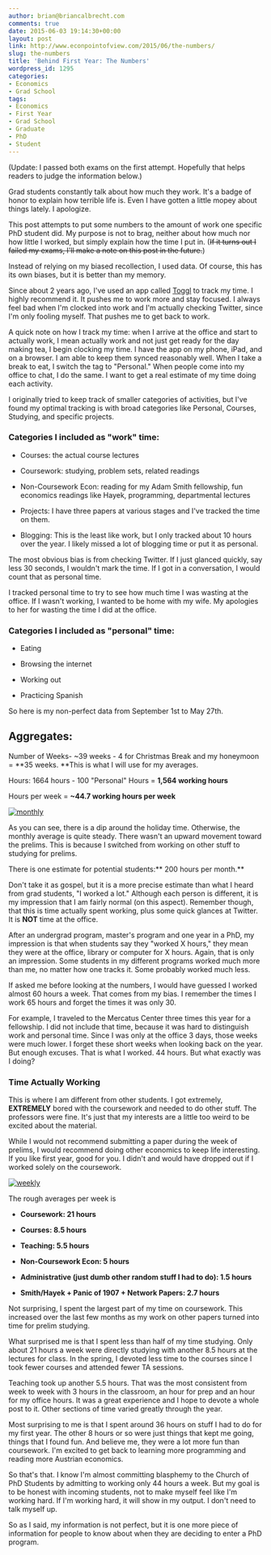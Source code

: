 ```yaml
---
author: brian@briancalbrecht.com
comments: true
date: 2015-06-03 19:14:30+00:00
layout: post
link: http://www.econpointofview.com/2015/06/the-numbers/
slug: the-numbers
title: 'Behind First Year: The Numbers'
wordpress_id: 1295
categories:
- Economics
- Grad School
tags:
- Economics
- First Year
- Grad School
- Graduate
- PhD
- Student
---
```


(Update: I passed both exams on the first attempt. Hopefully that helps readers to judge the information below.)

Grad students constantly talk about how much they work. It's a badge of honor to explain how terrible life is. Even I have gotten a little mopey about things lately. I apologize.

This post attempts to put some numbers to the amount of work one specific PhD student did. My purpose is not to brag, neither about how much nor how little I worked, but simply explain how the time I put in. (<del>If it turns out I failed my exams, I'll make a note on this post in the future.</del>)

Instead of relying on my biased recollection, I used data. Of course, this has its own biases, but it is better than my memory.

Since about 2 years ago, I've used an app called [Toggl](https://www.toggl.com/) to track my time. I highly recommend it. It pushes me to work more and stay focused. I always feel bad when I'm clocked into work and I'm actually checking Twitter, since I'm only fooling myself. That pushes me to get back to work.

A quick note on how I track my time: when I arrive at the office and start to actually work, I mean actually work and not just get ready for the day making tea, I begin clocking my time. I have the app on my phone, iPad, and on a browser. I am able to keep them synced reasonably well. When I take a break to eat, I switch the tag to "Personal." When people come into my office to chat, I do the same. I want to get a real estimate of my time doing each activity.

I originally tried to keep track of smaller categories of activities, but I've found my optimal tracking is with broad categories like Personal, Courses, Studying, and specific projects.


### Categories I included as "work" time:





	
  * Courses: the actual course lectures

	
  * Coursework: studying, problem sets, related readings

	
  * Non-Coursework Econ: reading for my Adam Smith fellowship, fun economics readings like Hayek, programming, departmental lectures

	
  * Projects: I have three papers at various stages and I've tracked the time on them.

	
  * Blogging: This is the least like work, but I only tracked about 10 hours over the year. I likely missed a lot of blogging time or put it as personal.


The most obvious bias is from checking Twitter. If I just glanced quickly, say less 30 seconds, I wouldn't mark the time. If I got in a conversation, I would count that as personal time.

I tracked personal time to try to see how much time I was wasting at the office. If I wasn't working, I wanted to be home with my wife. My apologies to her for wasting the time I did at the office.


### Categories I included as "personal" time:





	
  * Eating

	
  * Browsing the internet

	
  * Working out

	
  * Practicing Spanish


So here is my non-perfect data from September 1st to May 27th.<!-- more -->


## Aggregates:


Number of Weeks- ~39 weeks - 4 for Christmas Break and my honeymoon = **35 weeks. **This is what I will use for my averages.

Hours: 1664 hours - 100 "Personal" Hours = **1,564 working hours**

Hours per week = **~44.7 working hours per week**



[![monthly](http://www.econpointofview.com/wp-content/uploads/2015/06/monthly-1024x334.png)](http://www.econpointofview.com/wp-content/uploads/2015/06/monthly.png)



As you can see, there is a dip around the holiday time. Otherwise, the monthly average is quite steady. There wasn't an upward movement toward the prelims. This is because I switched from working on other stuff to studying for prelims.

There is one estimate for potential students:** 200 hours per month.**

Don't take it as gospel, but it is a more precise estimate than what I heard from grad students, "I worked a lot." Although each person is different, it is my impression that I am fairly normal (on this aspect). Remember though, that this is time actually spent working, plus some quick glances at Twitter. It is **NOT** time at the office.

After an undergrad program, master's program and one year in a PhD, my impression is that when students say they "worked X hours," they mean they were at the office, library or computer for X hours. Again, that is only an impression. Some students in my different programs worked much more than me, no matter how one tracks it. Some probably worked much less.

If asked me before looking at the numbers, I would have guessed I worked almost 60 hours a week. That comes from my bias. I remember the times I work 65 hours and forget the times it was only 30.

For example, I traveled to the Mercatus Center three times this year for a fellowship. I did not include that time, because it was hard to distinguish work and personal time. Since I was only at the office 3 days, those weeks were much lower. I forget these short weeks when looking back on the year. But enough excuses. That is what I worked. 44 hours. But what exactly was I doing?


### Time Actually Working


This is where I am different from other students. I got extremely, **EXTREMELY** bored with the coursework and needed to do other stuff. The professors were fine. It's just that my interests are a little too weird to be excited about the material.

While I would not recommend submitting a paper during the week of prelims, I would recommend doing other economics to keep life interesting. If you like first year, good for you. I didn't and would have dropped out if I worked solely on the coursework.

[![weekly](http://www.econpointofview.com/wp-content/uploads/2015/06/weekly.png)](http://www.econpointofview.com/wp-content/uploads/2015/06/weekly.png)



The rough averages per week is



	
  * **Coursework: 21 hours**

	
  * **Courses: 8.5 hours**

	
  * **Teaching: 5.5 hours**

	
  * **Non-Coursework Econ: 5 hours**

	
  * **Administrative (just dumb other random stuff I had to do): 1.5 hours**

	
  * **Smith/Hayek + Panic of 1907 + Network Papers: 2.7 hours**


Not surprising, I spent the largest part of my time on coursework. This increased over the last few months as my work on other papers turned into time for prelim studying.

What surprised me is that I spent less than half of my time studying. Only about 21 hours a week were directly studying with another 8.5 hours at the lectures for class. In the spring, I devoted less time to the courses since I took fewer courses and attended fewer TA sessions.

Teaching took up another 5.5 hours. That was the most consistent from week to week with 3 hours in the classroom, an hour for prep and an hour for my office hours. It was a great experience and I hope to devote a whole post to it. Other sections of time varied greatly through the year.

Most surprising to me is that I spent around 36 hours on stuff I had to do for my first year. The other 8 hours or so were just things that kept me going, things that I found fun. And believe me, they were a lot more fun than coursework. I'm excited to get back to learning more programming and reading more Austrian economics.

So that's that. I know I'm almost committing blasphemy to the Church of PhD Students by admitting to working only 44 hours a week. But my goal is to be honest with incoming students, not to make myself feel like I'm working hard. If I'm working hard, it will show in my output. I don't need to talk myself up.

So as I said, my information is not perfect, but it is one more piece of information for people to know about when they are deciding to enter a PhD program.
